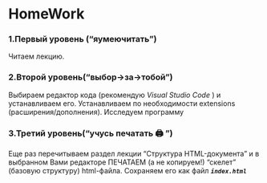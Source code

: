 # HomeWork

### **1.Первый уровень \(“яумеючитать”\)**

Читаем лекцию.

### **2.Второй уровень\(“выбор-&gt;за-&gt;тобой”\)**

Выбираем редактор кода \(рекомендую  _Visual Studio Code_ \) и устанавливаем его. Устанавливаем по необходимости extensions \(расширения/дополнения\). Исследуем программу

### **3.Третий уровень\(“учусь печатать** 🖨 **”\)**

Еще раз перечитываем раздел лекции “Структура HTML-документа” и в выбранном Вами редакторе ПЕЧАТАЕМ \(а не копируем!\) “скелет” \(базовую структуру\) html-файла. Сохраняем его как файл _**`index.html`**_

